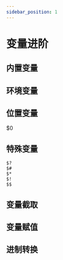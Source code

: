 ```yaml
---
sidebar_position: 1
---
```

# 变量进阶

## 内置变量

## 环境变量

## 位置变量
$0

## 特殊变量
```
$?
$#
$*
$!
$$
```

## 变量截取

## 变量赋值

## 进制转换
